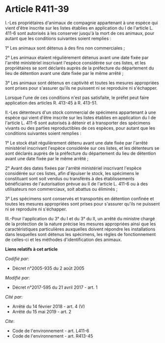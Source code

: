 # Article R411-39

I.-Les propriétaires d'animaux de compagnie appartenant à une espèce qui vient d'être inscrite sur les listes établies en
application du I de l'article L. 411-6 sont autorisés à les conserver jusqu'à la mort de ces animaux, pour autant que les
conditions suivantes soient remplies : 

1° Les animaux sont détenus à des fins non commerciales ; 

2° Les animaux étaient régulièrement détenus avant une date fixée par l'arrêté ministériel inscrivant l'espèce considérée sur
ces listes, et les propriétaires se sont déclarés auprès de la préfecture du département du lieu de détention avant une date
fixée par le même arrêté ; 

3° Les animaux sont détenus en captivité et toutes les mesures appropriées sont prises pour s'assurer qu'ils ne puissent ni
se reproduire ni s'échapper. 

Lorsque l'une de ces conditions n'est pas satisfaite, le préfet peut faire application des articles R. 413-45 à R. 413-51. 

II.-Les détenteurs d'un stock commercial de spécimens appartenant à une espèce qui vient d'être inscrite sur les listes
établies en application du I de l'article L. 411-6 sont autorisés à détenir et à transporter des spécimens vivants ou des
parties reproductibles de ces espèces, pour autant que les conditions suivantes soient remplies : 

1° Le stock était régulièrement détenu avant une date fixée par l'arrêté ministériel inscrivant l'espèce considérée sur ces
listes, et les détenteurs se sont déclarés auprès de la préfecture du département du lieu de détention avant une date fixée
par le même arrêté ; 

2° Avant des dates fixées par l'arrêté ministériel inscrivant l'espèce considérée sur ces listes, afin d'épuiser le stock,
les spécimens le constituant sont soit vendus ou transférés à des établissements bénéficiaires de l'autorisation prévue au II
de l'article L. 411-6 ou à des utilisateurs non commerciaux, soit abattus ou éliminés ; 

3° Les spécimens sont conservés et transportés en détention confinée et toutes les mesures appropriées sont prises pour
s'assurer qu'ils ne puissent ni se reproduire ni s'échapper. 

III.-Pour l'application du 3° du I et du 3° du II, un arrêté du ministre chargé de la protection de la nature précise les
mesures appropriées ainsi que les caractéristiques particulières auxquelles doivent répondre les installations dans
lesquelles sont détenus les spécimens, les règles de fonctionnement de celles-ci et les méthodes d'identification des
animaux.

**Liens relatifs à cet article**

_Codifié par_:

  - Décret n°2005-935 du 2 août 2005

_Modifié par_:

  - Décret n°2017-595 du 21 avril 2017 - art. 1

_Cité par_:

  - Arrêté du 14 février 2018 - art. 4 (V)
  - Arrêté du 15 mai 2019 - art. 2

_Cite_:

  - Code de l'environnement - art. L411-6
  - Code de l'environnement - art. R413-45
